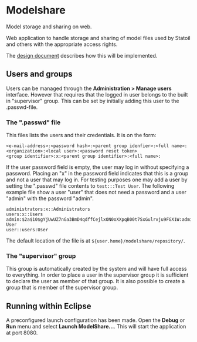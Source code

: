 # Modelshare

Model storage and sharing on web.

Web application to handle storage and sharing of model files used by Statoil and others with the appropriate access rights.

The [design document](https://docs.google.com/a/itema.no/document/d/1Q-6XYVCCoVEz7N6S7dGUnP9NCEu3OxQoUsgpqvg4yVY/edit?usp=sharing) describes how this will be implemented.

## Users and groups

Users can be managed through the **Administration > Manage users** interface. 
However that requires that the logged in user belongs to the built in 
"supervisor" group. This can be set by initially adding this user to the 
.passwd-file.

### The ".passwd" file

This files lists the users and their credentials. It is on the form:

    <e-mail-address>:<password hash>:<parent group idenfier>:<full name>:<organization>:<local user>:<password reset token>
    <group identifier>:x:<parent group identifier>:<full name>:

If the user password field is empty, the user may log in without specifying a 
password. Placing an "x" in the password field indicates that this is a group 
and not a user that may log in. For testing purposes one may add a user by 
setting the ".passwd" file contents to `test:::Test User`. The following example
file show a user "user" that does not need a password and a user "admin" with 
the password "admin".

	administrators:x::Administrators
	users:x::Users
	admin:$2a$10$gYjUwUZ7nGa3BmD4qdffCejlxON0oXXpqB00t7SxGulrvju9FGX1W:administrators:Admin User
	user::users:User

The default location of the file is at `${user.home}/modelshare/repository/`.

### The "supervisor" group

This group is automatically created by the system and will have full access to 
everything. In order to place a user in the supervisor group it is sufficient to
declare the user as member of that group. It is also possible to create a group
that is member of the supervisor group.

## Running within Eclipse

A preconfigured launch configuration has been made. Open the **Debug** or 
**Run** menu and select **Launch ModelShare...**. This will start the 
application at port 8080. 
